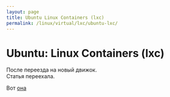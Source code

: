 ```yaml
---
layout: page
title: Ubuntu Linux Containers (lxc)
permalink: /linux/virtual/lxc/ubuntu-lxc/
---
```



# Ubuntu: Linux Containers (lxc)



После переезда на новый движок.  
Статья переехала.

Вот  <a href="http://sysadm.ru/linux/containers/lxc/ubuntu-lxc/">она</a>
